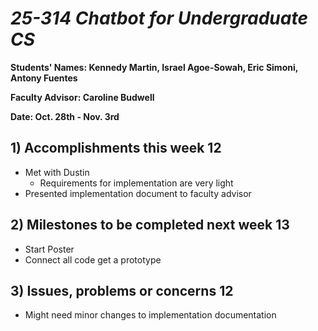 # *25-314 Chatbot for Undergraduate CS*

**Students' Names: Kennedy Martin, Israel Agoe-Sowah, Eric Simoni, Antony Fuentes**

**Faculty Advisor: Caroline Budwell**

**Date: Oct. 28th - Nov. 3rd**

## 1) Accomplishments this week 12
   - Met with Dustin
      - Requirements for implementation are very light
   - Presented implementation document to faculty advisor

## 2) Milestones to be completed next week 13
   - Start Poster
   - Connect all code get a prototype

## 3) Issues, problems or concerns 12
   - Might need minor changes to implementation documentation
